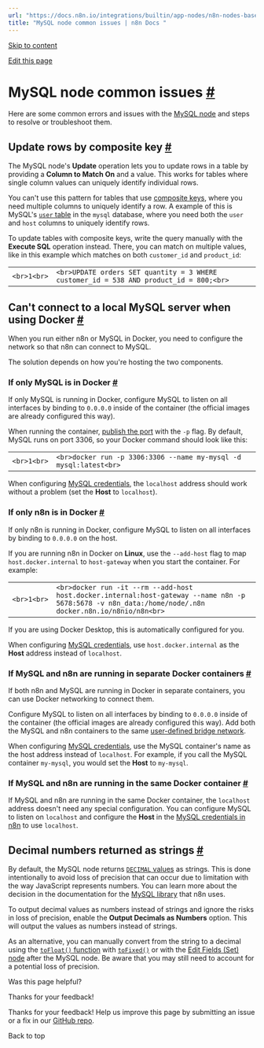 ```yaml
---
url: "https://docs.n8n.io/integrations/builtin/app-nodes/n8n-nodes-base.mysql/common-issues/"
title: "MySQL node common issues | n8n Docs "
---
```


[Skip to content](https://docs.n8n.io/integrations/builtin/app-nodes/n8n-nodes-base.mysql/common-issues/#mysql-node-common-issues)

[Edit this page](https://github.com/n8n-io/n8n-docs/edit/main/docs/integrations/builtin/app-nodes/n8n-nodes-base.mysql/common-issues.md "Edit this page")

# MySQL node common issues [\#](https://docs.n8n.io/integrations/builtin/app-nodes/n8n-nodes-base.mysql/common-issues/\#mysql-node-common-issues "Permanent link")

Here are some common errors and issues with the [MySQL node](https://docs.n8n.io/integrations/builtin/app-nodes/n8n-nodes-base.mysql/) and steps to resolve or troubleshoot them.

## Update rows by composite key [\#](https://docs.n8n.io/integrations/builtin/app-nodes/n8n-nodes-base.mysql/common-issues/\#update-rows-by-composite-key "Permanent link")

The MySQL node's **Update** operation lets you to update rows in a table by providing a **Column to Match On** and a value. This works for tables where single column values can uniquely identify individual rows.

You can't use this pattern for tables that use [composite keys](https://en.wikipedia.org/wiki/Composite_key), where you need multiple columns to uniquely identify a row. A example of this is MySQL's [`user` table](https://mariadb.com/kb/en/mysql-user-table/) in the `mysql` database, where you need both the `user` and `host` columns to uniquely identify rows.

To update tables with composite keys, write the query manually with the **Execute SQL** operation instead. There, you can match on multiple values, like in this example which matches on both `customer_id` and `product_id`:

|     |     |
| --- | --- |
| ```<br>1<br>``` | ```<br>UPDATE orders SET quantity = 3 WHERE customer_id = 538 AND product_id = 800;<br>``` |

## Can't connect to a local MySQL server when using Docker [\#](https://docs.n8n.io/integrations/builtin/app-nodes/n8n-nodes-base.mysql/common-issues/\#cant-connect-to-a-local-mysql-server-when-using-docker "Permanent link")

When you run either n8n or MySQL in Docker, you need to configure the network so that n8n can connect to MySQL.

The solution depends on how you're hosting the two components.

### If only MySQL is in Docker [\#](https://docs.n8n.io/integrations/builtin/app-nodes/n8n-nodes-base.mysql/common-issues/\#if-only-mysql-is-in-docker "Permanent link")

If only MySQL is running in Docker, configure MySQL to listen on all interfaces by binding to `0.0.0.0` inside of the container (the official images are already configured this way).

When running the container, [publish the port](https://docs.docker.com/get-started/docker-concepts/running-containers/publishing-ports/) with the `-p` flag. By default, MySQL runs on port 3306, so your Docker command should look like this:

|     |     |
| --- | --- |
| ```<br>1<br>``` | ```<br>docker run -p 3306:3306 --name my-mysql -d mysql:latest<br>``` |

When configuring [MySQL credentials](https://docs.n8n.io/integrations/builtin/credentials/mysql/), the `localhost` address should work without a problem (set the **Host** to `localhost`).

### If only n8n is in Docker [\#](https://docs.n8n.io/integrations/builtin/app-nodes/n8n-nodes-base.mysql/common-issues/\#if-only-n8n-is-in-docker "Permanent link")

If only n8n is running in Docker, configure MySQL to listen on all interfaces by binding to `0.0.0.0` on the host.

If you are running n8n in Docker on **Linux**, use the `--add-host` flag to map `host.docker.internal` to `host-gateway` when you start the container. For example:

|     |     |
| --- | --- |
| ```<br>1<br>``` | ```<br>docker run -it --rm --add-host host.docker.internal:host-gateway --name n8n -p 5678:5678 -v n8n_data:/home/node/.n8n docker.n8n.io/n8nio/n8n<br>``` |

If you are using Docker Desktop, this is automatically configured for you.

When configuring [MySQL credentials](https://docs.n8n.io/integrations/builtin/credentials/mysql/), use `host.docker.internal` as the **Host** address instead of `localhost`.

### If MySQL and n8n are running in separate Docker containers [\#](https://docs.n8n.io/integrations/builtin/app-nodes/n8n-nodes-base.mysql/common-issues/\#if-mysql-and-n8n-are-running-in-separate-docker-containers "Permanent link")

If both n8n and MySQL are running in Docker in separate containers, you can use Docker networking to connect them.

Configure MySQL to listen on all interfaces by binding to `0.0.0.0` inside of the container (the official images are already configured this way). Add both the MySQL and n8n containers to the same [user-defined bridge network](https://docs.docker.com/engine/network/drivers/bridge/).

When configuring [MySQL credentials](https://docs.n8n.io/integrations/builtin/credentials/mysql/), use the MySQL container's name as the host address instead of `localhost`. For example, if you call the MySQL container `my-mysql`, you would set the **Host** to `my-mysql`.

### If MySQL and n8n are running in the same Docker container [\#](https://docs.n8n.io/integrations/builtin/app-nodes/n8n-nodes-base.mysql/common-issues/\#if-mysql-and-n8n-are-running-in-the-same-docker-container "Permanent link")

If MySQL and n8n are running in the same Docker container, the `localhost` address doesn't need any special configuration. You can configure MySQL to listen on `localhost` and configure the **Host** in the [MySQL credentials in n8n](https://docs.n8n.io/integrations/builtin/credentials/ollama/) to use `localhost`.

## Decimal numbers returned as strings [\#](https://docs.n8n.io/integrations/builtin/app-nodes/n8n-nodes-base.mysql/common-issues/\#decimal-numbers-returned-as-strings "Permanent link")

By default, the MySQL node returns [`DECIMAL` values](https://dev.mysql.com/doc/refman/8.4/en/fixed-point-types.html) as strings. This is done intentionally to avoid loss of precision that can occur due to limitation with the way JavaScript represents numbers. You can learn more about the decision in the documentation for the [MySQL library](https://sidorares.github.io/node-mysql2/docs/api-and-configurations) that n8n uses.

To output decimal values as numbers instead of strings and ignore the risks in loss of precision, enable the **Output Decimals as Numbers** option. This will output the values as numbers instead of strings.

As an alternative, you can manually convert from the string to a decimal using the [`toFloat()` function](https://docs.n8n.io/code/builtin/data-transformation-functions/strings/#string-toFloat) with [`toFixed()`](https://developer.mozilla.org/en-US/docs/Web/JavaScript/Reference/Global_Objects/Number/toFixed) or with the [Edit Fields (Set) node](https://docs.n8n.io/integrations/builtin/core-nodes/n8n-nodes-base.set/) after the MySQL node. Be aware that you may still need to account for a potential loss of precision.

Was this page helpful?






Thanks for your feedback!






Thanks for your feedback! Help us improve this page by submitting an issue or a fix in our [GitHub repo](https://github.com/n8n-io/n8n-docs).


Back to top